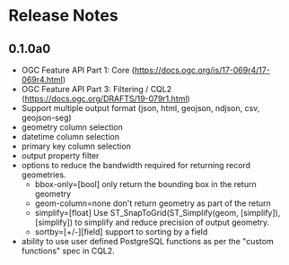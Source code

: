 # Release Notes

## 0.1.0a0

* OGC Feature API Part 1: Core  (https://docs.ogc.org/is/17-069r4/17-069r4.html)
* OGC Feature API Part 3: Filtering / CQL2 (https://docs.ogc.org/DRAFTS/19-079r1.html)
* Support multiple output format (json, html, geojson, ndjson, csv, geojson-seg)
* geometry column selection
* datetime column selection
* primary key column selection
* output property filter
* options to reduce the bandwidth required for returning record geometries.
    - bbox-only=[bool] only return the bounding box in the return geometry
    - geom-column=none don't return geometry as part of the return
    - simplify=[float] Use ST_SnapToGrid(ST_Simplify(geom, [simplify]),[simplify]) to simplify and reduce precision of output geometry.
    - sortby=[+/-][field] support to sorting by a field
* ability to use user defined PostgreSQL functions as per the "custom functions" spec in CQL2.
